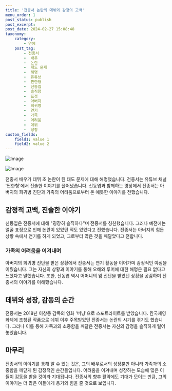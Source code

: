```yaml
---
title: '전종서 논란의 데뷔와 감정의 고백'
menu_order: 1
post_status: publish
post_excerpt: 
post_date: 2024-02-27 15:08:48
taxonomy:
    category:
        - 연예
    post_tag:
        - 전종서
        -  배우
        -  논란
        -  태도 문제
        -  해명
        -  유튜브
        -  짠한형
        -  신동엽
        -  솔직함
        -  표정
        -  아버지
        -  희귀병
        -  연기
        -  가족
        -  어려움
        -  데뷔
        -  성장
custom_fields:
    field1: value 1
    field2: value 2
---
```


![Image](https://ssl.pstatic.net/mimgnews/image/416/2024/02/27/0000303837_001_20240227102201484.jpg?type=w540)

![Image](https://mimgnews.pstatic.net/image/416/2024/02/27/0000303837_002_20240227102201496.jpg?type=w540)

전종서 배우가 데뷔 초 논란이 된 태도 문제에 대해 해명했습니다. 전종서는 유튜브 채널 '짠한형'에서 진솔한 이야기를 풀어냈습니다. 신동엽과 함께하는 영상에서 전종서는 아버지의 희귀병 진단과 가족의 어려움으로부터 온 애틋한 이야기를 전했습니다.
## 감정적 고백, 진솔한 이야기
신동엽은 전종서에 대해 "굉장히 솔직하다"며 전종서를 칭찬했습니다. 그러나 예전에는 얼굴 표정으로 인해 논란이 있었던 적도 있었다고 전했습니다. 전종서는 아버지의 힘든 상황 속에서 연기를 하게 되었고, 그로부터 많은 것을 깨달았다고 전합니다.
### 가족의 어려움을 이겨내며
아버지의 희귀병 진단을 받은 상황에서 전종서는 연기 활동을 이어가며 감정적인 야심을 이뤘습니다. 그는 자신의 상황과 이야기를 통해 오해와 루머에 대한 해명은 필요 없다고 느꼈다고 말했습니다. 또한, 신동엽 역시 어머니의 암 진단을 받았던 상황을 공감하며 전종서의 이야기를 이해했습니다.
## 데뷔와 성장, 감동의 순간
전종서는 2018년 이창동 감독의 영화 '버닝'으로 스포트라이트를 받았습니다. 칸국제영화제에 초청된 작품으로 데뷔 이후 주목받았던 전종서는 논란의 시기를 겪기도 했습니다. 그러나 이를 통해 가족과의 소중함을 깨달은 전종서는 자신의 감정을 솔직하게 털어놓았습니다.
## 마무리
전종서의 이야기를 통해 알 수 있는 것은, 그의 배우로서의 성장뿐만 아니라 가족과의 소중함을 깨닫게 된 감정적인 순간들입니다. 어려움을 이겨내며 성장하는 모습에 많은 이들이 감동을 받을 것이라 기대됩니다. 전종서의 향후 활약에도 기대가 모이는 만큼, 그의 이야기는 더 많은 이들에게 용기와 힘을 줄 것으로 보입니다.
